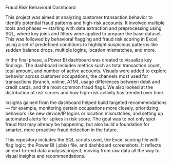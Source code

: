 Fraud Risk Behavioral Dashboard

This project was aimed at analyzing customer transaction behavior to identify potential fraud patterns and high-risk accounts. It involved multiple tools and phases — starting with data extraction and preprocessing using SQL, where key joins and filters were applied to prepare the base dataset. This was followed by behavioral flagging and fraud risk scoring in Excel, using a set of predefined conditions to highlight suspicious patterns like sudden balance drops, multiple logins, location mismatches, and more.

In the final phase, a Power BI dashboard was created to visualize key findings. The dashboard includes metrics such as total transaction count, total amount, and number of active accounts. Visuals were added to explore behavior across customer occupations, the channels most used for transactions (branch, online, ATM), usage differences between debit and credit cards, and the most common fraud flags. We also looked at the distribution of risk scores and how high-risk activity has trended over time.

Insights gained from the dashboard helped build targeted recommendations — for example, monitoring certain occupations more closely, prioritizing behaviors like new device/IP logins or location mismatches, and setting up automated alerts for spikes in risk score. The goal was to not only spot fraud that may already be happening, but also build a foundation for smarter, more proactive fraud detection in the future.

This repository includes the SQL scripts used, the Excel scoring file with flag logic, the Power BI (.pbix) file, and dashboard screenshots. It reflects an end-to-end data analysis project, moving from raw data all the way to visual insights and recommendations.
